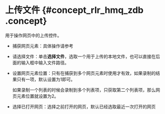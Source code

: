 # 上传文件 {#concept_rlr_hmq_zdb .concept}

用于操作网页中的上传控件。

-   捕获网页元素：具体操作请参考

-   请选择文件：单击**选择文件**，选取一个用于上传的本地文件，也可以直接在后面的输入框中输入文件路径。

-   设置网页元素位置：只有在捕获到多个网页元素时使用才有效，如果录制的结果只有一项，默认设置为1即可。

    如果录制一个列表的时候会录制到多个列表项，只获取第二个列表项，那么网页元素位置就设置为2。

-   选择已打开网页：选择之前打开的网页，默认已经选取最近一次打开的网页


